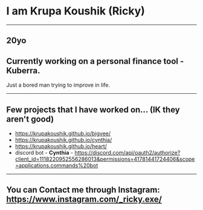 # I am Krupa Koushik (Ricky)
---
20yo
---
Currently working on a personal finance tool - Kuberra.
---
Just a bored man trying to improve in life.
____________________________________________________________________________________________________________________________________________________________________
## Few projects that I have worked on... (IK they aren't good)
- https://krupakoushik.github.io/bigvee/
- https://krupakoushik.github.io/cynthia/
- https://krupakoushik.github.io/heart/
- discord bot - **Cynthia** - https://discord.com/api/oauth2/authorize?client_id=1118220952556286013&permissions=41781441724406&scope=applications.commands%20bot
---
You can Contact me through Instagram: https://www.instagram.com/_ricky.exe/
---
<!--
**krupakoushik/krupakoushik** is a ✨ _special_ ✨ repository because its `README.md` (this file) appears on your GitHub profile.

Here are some ideas to get you started:

- 🔭 I’m currently working on ...
- 🌱 I’m currently learning ...
- 👯 I’m looking to collaborate on ...
- 🤔 I’m looking for help with ...
- 💬 Ask me about ...
- 📫 How to reach me: ...
- 😄 Pronouns: ...
- ⚡ Fun fact: ...
-->
